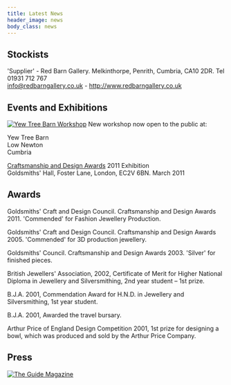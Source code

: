 ```yaml
---
title: Latest News
header_image: news
body_class: news
---
```


## Stockists
'Supplier' - Red Barn Gallery. Melkinthorpe, Penrith, Cumbria, CA10 2DR.
Tel 01931 712 767  
<info@redbarngallery.co.uk> - <http://www.redbarngallery.co.uk>

## Events and Exhibitions
[![Yew Tree Barn Workshop](/images/workshop.thumb.jpg)](/images/workshop.jpg)
New workshop now open to the public at:  

Yew Tree Barn  
Low Newton  
Cumbria

<div class="clear">
</div>

[Craftsmanship and Design Awards](http://www.craftanddesigncouncil.org.uk/awards.html) 2011 Exhibition  
Goldsmiths' Hall, Foster Lane, London, EC2V 6BN. March 2011

## Awards
Goldsmiths' Craft and Design Council. Craftsmanship and Design Awards 2011.
'Commended' for Fashion Jewellery Production.

Goldsmiths' Craft and Design Council. Craftsmanship and Design Awards
2005. 'Commended' for 3D production jewellery.

Goldsmiths' Council. Craftsmanship and Design Awards 2003. 'Silver' for
finished pieces.

British Jewellers' Association, 2002, Certificate of Merit for Higher National
Diploma in Jewellery and Silversmithing, 2nd year student – 1st prize.

B.J.A. 2001, Commendation Award for H.N.D. in Jewellery and Silversmithing, 1st
year student.

B.J.A. 2001, Awarded the travel bursary.

Arthur Price of England Design Competition 2001, 1st prize for designing
a bowl, which was produced and sold by the Arthur Price Company.

## Press
[![The Guide Magazine](/images/the_guide.jpg)](/images/the_guide.jpg)
